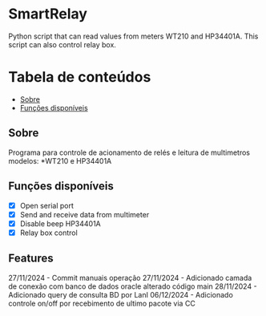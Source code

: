 # SmartRelay
Python script that can read values from meters WT210 and HP34401A. This script can also control relay box.

Tabela de conteúdos
=================
<!--ts-->
   * [Sobre](#Sobre)
   * [Funções disponíveis](#Features)

<!--te-->

## Sobre
Programa para controle de acionamento de relés e leitura de multimetros modelos:
*WT210 e HP34401A

## Funções disponíveis
- [x] Open serial port
- [x] Send and receive data from multimeter
- [x] Disable beep HP34401A
- [x] Relay box control

## Features

27/11/2024 - Commit manuais operação
27/11/2024 - Adicionado camada de conexão com banco de dados oracle alterado código main
28/11/2024 - Adicionado query de consulta BD por LanI
06/12/2024 - Adicionado controle on/off por recebimento de ultimo pacote via CC